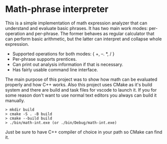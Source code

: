# Math-phrase interpreter

This is a simple implementation of math expression analyzer that can understand and evaluate basic phrases. It has two main work modes: per-operation and per-phrase. The former behaves as regular calculator that can perform basic arithmetic, but the latter can interpret and collapse whole expression.

- Supported operations for both modes: { +, –. *, / }
- Per-phrase supports prentices.
- Can print out analysis information if that is necessary.
- Has fairly usable command line interface.

The main purpose of this project was to show how math can be evaluated properly and how C++ works. Also this project uses CMake as it's build system and there are build and task files for vscode to launch it. If you for some reason don't want to use normal text editors you always can build it manually.

```
> mkdir build
> cmake -S . -B build
> cmake --build build
> ./bin/math-int.exe (or ./bin/Debug/math-int.exe)
```

Just be sure to have C++ compiler of choice in your path so CMake can find it.
